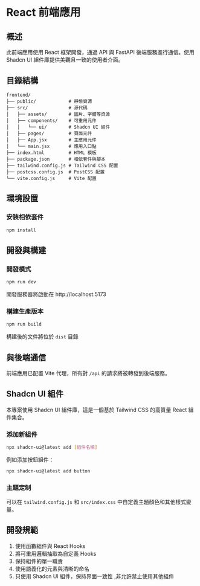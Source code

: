 # React 前端應用

## 概述
此前端應用使用 React 框架開發，通過 API 與 FastAPI 後端服務進行通信。使用 Shadcn UI 組件庫提供美觀且一致的使用者介面。

## 目錄結構
```
frontend/
├── public/            # 靜態資源
├── src/               # 源代碼
│   ├── assets/        # 圖片、字體等資源
│   ├── components/    # 可重用元件
│   │   └── ui/        # Shadcn UI 組件
│   ├── pages/         # 頁面元件
│   ├── App.jsx        # 主應用元件
│   └── main.jsx       # 應用入口點
├── index.html         # HTML 模板
├── package.json       # 相依套件與腳本
├── tailwind.config.js # Tailwind CSS 配置
├── postcss.config.js  # PostCSS 配置
└── vite.config.js     # Vite 配置
```

## 環境設置

### 安裝相依套件
```bash
npm install
```

## 開發與構建

### 開發模式
```bash
npm run dev
```
開發服務器將啟動在 http://localhost:5173

### 構建生產版本
```bash
npm run build
```
構建後的文件將位於 `dist` 目錄

## 與後端通信
前端應用已配置 Vite 代理，所有對 `/api` 的請求將被轉發到後端服務。

## Shadcn UI 組件
本專案使用 Shadcn UI 組件庫，這是一個基於 Tailwind CSS 的高質量 React 組件集合。

### 添加新組件
```bash
npx shadcn-ui@latest add [組件名稱]
```

例如添加按鈕組件：
```bash
npx shadcn-ui@latest add button
```

### 主題定制
可以在 `tailwind.config.js` 和 `src/index.css` 中自定義主題顏色和其他樣式變量。

## 開發規範
1. 使用函數組件與 React Hooks
2. 將可重用邏輯抽取為自定義 Hooks
3. 保持組件的單一職責
4. 使用語義化的元素與清晰的命名
5. 只使用 Shadcn UI 組件，保持界面一致性 ,非允許禁止使用其他組件